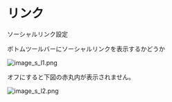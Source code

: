 # リンク

ソーシャルリンク設定


ボトムツールバーにソーシャルリンクを表示するかどうか

![image_s_l1.png](/images/image_s_l1.png)

オフにすると下図の赤丸内が表示されません。

![image_s_l2.png](/images/image_s_l2.png)
